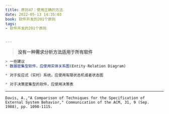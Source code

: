 ```yaml
---
title: 原则47：使用正确的方法
date: 2022-05-13 14:35:03
book: 软件开发的201个原则
tags:
- 软件开发的201个原则


---
```


> **没有一种需求分析方法适用于所有软件**

```javascript
> 一些建议
* 数据密集型软件，应使用实体关系图(Entity-Relation Diagram)

* 对于反应式（实时）系统，应使用有限状态机或者状态图

* 对于决策密集型的软件，应使用决策表
```



---

`Davis, A.,"A Comparison of Techniques for the Specification of External System Behavior," Communication of the ACM, 31, 9 (Sep. 1988), pp. 1098-1115. `